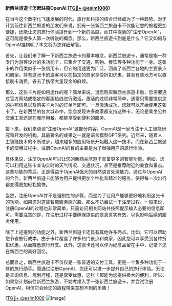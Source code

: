 **新西兰旅遊卡怎麽註冊OpenAI [[TG💪+ @esim1088](https://t.me/s/esim1088)]**

在当今这个数字化飞速发展的时代，旅行和科技的结合已经成为了一种趋势。对于计划前往新西兰旅游的朋友们来说，拥有一张新西兰旅遊卡不仅能让您的旅程更加便捷，还能让您的旅行体验提升到一个新的高度。而其中提到的“注册OpenAI”，这可能是很多人第一次听说的概念。那么，新西兰旅遊卡到底是什么？它又如何与OpenAI挂钩呢？本文将为您详细解答。

首先，让我们来了解一下新西兰旅遊卡的基本概念。新西兰旅遊卡，通常是指一种专门为游客设计的多功能卡，它集合了交通、购物、餐饮等多种功能于一身。这张卡的作用类似于一张信用卡，但它的用途更为广泛，涵盖了新西兰各地的主要景点和商家。持有这张卡的游客可以在指定的商家享受折扣优惠，甚至有些地方可以直接刷卡消费，省去了携带大量现金的麻烦。

那么，这张卡片是如何运作的呢？简单来说，当您购买新西兰旅遊卡后，您需要通过官方网站或指定的客服热线进行激活。激活的过程非常简单，通常只需要提供您的护照信息以及购买卡片时的订单号即可。一旦激活成功，您就可以开始使用这张卡了。在新西兰的各大城市中，您会发现许多商家都支持这种卡，无论是乘坐公共交通工具还是在餐厅用餐，都能享受到便利的服务。

接下来，我们来谈谈“注册OpenAI”这部分内容。OpenAI是一家专注于人工智能研究和开发的机构，其最著名的成果之一就是语言模型GPT系列。近年来，随着人工智能技术的不断进步，越来越多的应用场景开始融入这一技术。而在新西兰旅遊卡的使用过程中，注册OpenAI的目的主要是为了增强用户的旅行体验。

具体来说，注册OpenAI可以让您的新西兰旅遊卡具备更多的智能功能。例如，您可以利用这张卡查询实时的天气情况、交通状况，甚至是推荐附近的美食和景点。这些功能的背后，正是得益于OpenAI强大的自然语言处理能力。通过与OpenAI的合作，新西兰旅遊卡能够为用户提供更加个性化和精准的服务，使得每一次出行都变得更加轻松愉快。

当然，注册OpenAI并不是强制性的步骤，而是为了让用户能够更好地利用这张卡的功能。如果您对这些智能服务感兴趣，那么不妨尝试一下注册过程。一般来说，注册OpenAI的过程也非常简单，只需访问相关网站并按照提示输入必要的信息即可。需要注意的是，在注册过程中要确保提供的信息真实有效，以免影响后续的服务使用。

除了上述提到的功能之外，新西兰旅遊卡还具有其他许多亮点。比如，它可以帮助您节省旅行成本。由于卡片覆盖了许多热门景点和商家，因此您可以享受到各种折扣优惠，从而降低旅行开支。此外，这张卡还可以作为纪念品留在手中，记录下您在新西兰的美好回忆。

总而言之，新西兰旅遊卡不仅仅是一张普通的支付工具，更是一个集多种功能于一体的旅行助手。而通过注册OpenAI，您还可以进一步提升自己的旅行体验。无论是查询信息、规划行程，还是享受优惠，这张卡都能为您提供极大的便利。所以，如果您计划前往新西兰旅游，不妨考虑入手一张新西兰旅遊卡，并尝试注册OpenAI，相信它会给您的旅程带来意想不到的乐趣！

[[TG💪+ @esim1088](https://t.me/s/esim1088) ![Image](https://i.postimg.cc/4NQfJmqS/Snipaste-2025-05-13-00-14-12.png)]